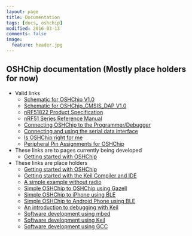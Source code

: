 ```yaml
---
layout: page
title: Documentation
tags: [docs, oshchip]
modified: 2016-03-13
comments: false
image:
  feature: header.jpg
---
```


## OSHChip documentation (Mostly place holders for now)

* Valid links
  * <a href="OSHChip_V1.0___Schematic.PDF" target="_blank">Schematic for OSHChip V1.0</a>
  * <a href="OSHChip_CMSIS-DAP_V1.0___Schematic_Prints.PDF" target="_blank">Schematic for OSHChip_CMSIS_DAP V1.0</a>
  * [nRF51822 Product Specification](https://www.nordicsemi.com/eng/nordic/download_resource/20339/13/41227812)
  * [nRF51 Series Reference Manual](https://www.nordicsemi.com/eng/nordic/download_resource/20337/12/45450728)
  * [Connecting OSHChip to the Programmer/Debugger](OSHChip_Connections.html)
  * [Connecting and using the serial data interface](OSHChip_CMSIS_DAP_V1.0_Serial_Data_Interface.html)
  * [Is OSHChip right for me](/docs/Is_OSHChip_right_for_me.html)
  * [Peripheral Pin Assignments for OSHChip](OSHChip_Pin_Assignments.html)
* These links are to pages currently being developed
  * [Getting started with OSHChip](/docs/Getting_started_with_OSHChip.html)
* These links are place holders
  * [Getting started with OSHChip](Sorry_not_yet_written.html)
  * [Getting started with the Keil Compiler and IDE](Sorry_not_yet_written.html)
  * [A simple example without radio](Sorry_not_yet_written.html)
  * [Simple OSHChip to OSHChip using Gazell](Sorry_not_yet_written.html)
  * [Simple OSHChip to iPhone using BLE](Sorry_not_yet_written.html)
  * [Simple OSHChip to Android Phone using BLE](Sorry_not_yet_written.html)
  * [An introduction to debugging with Keil](Sorry_not_yet_written.html)
  * [Software development using mbed](Sorry_not_yet_written.html)
  * [Software development using Keil](Sorry_not_yet_written.html)
  * [Software development using GCC](Sorry_not_yet_written.html)

